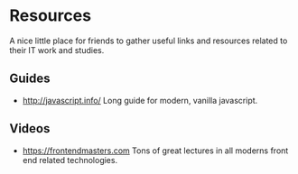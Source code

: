 # Resources

A nice little place for friends to gather useful links and resources related to their IT work and studies.

## Guides

- http://javascript.info/ Long guide for modern, vanilla javascript.

## Videos

- https://frontendmasters.com Tons of great lectures in all moderns front end related technologies.
